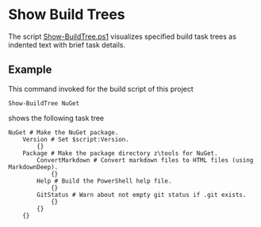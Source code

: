 # Show Build Trees

[Show-BuildTree.ps1]: https://github.com/nightroman/Invoke-Build/blob/main/Show-BuildTree.ps1

The script [Show-BuildTree.ps1] visualizes specified build task trees as
indented text with brief task details.

## Example

This command invoked for the build script of this project

    Show-BuildTree NuGet

shows the following task tree

    NuGet # Make the NuGet package.
        Version # Set $script:Version.
            {}
        Package # Make the package directory z\tools for NuGet.
            ConvertMarkdown # Convert markdown files to HTML files (using MarkdownDeep).
                {}
            Help # Build the PowerShell help file.
                {}
            GitStatus # Warn about not empty git status if .git exists.
                {}
            {}
        {}

